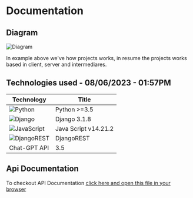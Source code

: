 <h1>Documentation</h1>

## Diagram
![Diagram](https://github.com/ORobsonJr/eimegem/assets/109431368/d8162c5d-b0cb-4b17-81fb-3588007581d2)

In example above we've how projects works, in resume the projects works based in client, server and intermediares.

## Technologies used - 08/06/2023 - 01:57PM
| Technology  | Title |
| ------------- | ------------- |
| ![Python](https://img.shields.io/badge/python-3670A0?style=for-the-badge&logo=python&logoColor=ffdd54) | Python >=3.5 |
| ![Django](https://img.shields.io/badge/django-%23092E20.svg?style=for-the-badge&logo=django&logoColor=white) | Django 3.1.8  |
| ![JavaScript](https://img.shields.io/badge/javascript-%23323330.svg?style=for-the-badge&logo=javascript&logoColor=%23F7DF1E) | Java Script v14.21.2  |
| ![DjangoREST](https://img.shields.io/badge/DJANGO-REST-ff1709?style=for-the-badge&logo=django&logoColor=white&color=ff1709&labelColor=gray) | DjangoREST   |
| Chat-GPT API | 3.5 |

## Api Documentation
To checkout API Documentation [click here and open this file in your browser](build/html/index.html)
